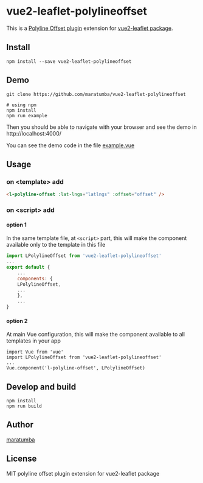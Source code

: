 

# vue2-leaflet-polylineoffset

This is a [Polyline Offset plugin](https://github.com/bbecquet/Leaflet.PolylineOffset) extension for [vue2-leaflet package](https://github.com/KoRiGaN/Vue2Leaflet).

## Install

    npm install --save vue2-leaflet-polylineoffset

## Demo

    git clone https://github.com/maratumba/vue2-leaflet-polylineoffset

    # using npm
    npm install
    npm run example

Then you should be able to navigate with your browser and see the demo in http://localhost:4000/

You can see the demo code in the file [example.vue](example.vue)

## Usage

### on &lt;template&gt; add

```html
<l-polyline-offset :lat-lngs="latlngs" :offset="offset" />
```

### on &lt;script&gt; add

#### option 1

In the same template file, at `<script>` part, this will make the component available only to the template in this file

```js
import LPolylineOffset from 'vue2-leaflet-polylineoffset'
...
export default {
    ...
    components: {
    LPolylineOffset,
    ...
    },
    ...
}
```

#### option 2

At main Vue configuration, this will make the component available to all templates in your app

    import Vue from 'vue'
    import LPolylineOffset from 'vue2-leaflet-polylineoffset'
    ...
    Vue.component('l-polyline-offset', LPolylineOffset)

## Develop and build

    npm install
    npm run build

## Author

[maratumba](https://github.com/maratumba/)


## License

MIT
polyline offset plugin extension for vue2-leaflet package
